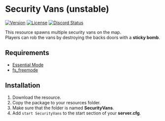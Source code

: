 # Security Vans (unstable)
[![Version](https://img.shields.io/badge/Version-v1.0--alpha2-orange.svg)]()
[![License](https://img.shields.io/badge/License-AGPLv3-blue.svg)](LICENSE)
<a href="https://discord.gg/Cgr5FU6" title="Chat on Discord"><img alt="Discord Status" src="https://discordapp.com/api/guilds/285462938691567627/widget.png"></a>

This resource spawns multiple security vans on the map.    
Players can rob the vans by destroying the backs doors with a **sticky bomb**.

## Requirements
- [Essential Mode](https://forum.fivem.net/t/release-essentialmode-base)
- [fs_freemode](https://github.com/FiveM-Scripts/fs_freemode)

## Installation

1. Download the resource.
2. Copy the package to your resources folder.
3. Make sure that the folder is named **SecurityVans**.
4. Add `start SecurityVans` to the start section of your **server.cfg**.

